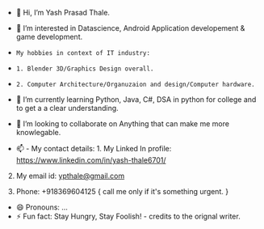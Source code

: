 - 👋 Hi, I’m Yash Prasad Thale.
  
- 👀 I’m interested in Datascience, Android Application developement & game development.

-     My hobbies in context of IT industry:
-     1. Blender 3D/Graphics Design overall.

-     2. Computer Architecture/Organuzaion and design/Computer hardware.
       
- 🌱 I’m currently learning Python, Java, C#, DSA in python for college and to get a a clear understanding.


- 💞️ I’m looking to collaborate on Anything that can make me more knowlegable.

- 📫 - My contact details:
       1. My Linked In profile: https://www.linkedin.com/in/yash-thale6701/
       
2. My email id: ypthale@gmail.com
       
3. Phone: +918369604125 { call me only if it's something urgent. }

- 😄 Pronouns: ...
- ⚡ Fun fact: Stay Hungry, Stay Foolish! - credits to the orignal writer.

<!---
Yash-Prasad-Thale/Yash-Prasad-Thale is a ✨ special ✨ repository because its `README.md` (this file) appears on your GitHub profile.
You can click the Preview link to take a look at your changes.
--->
